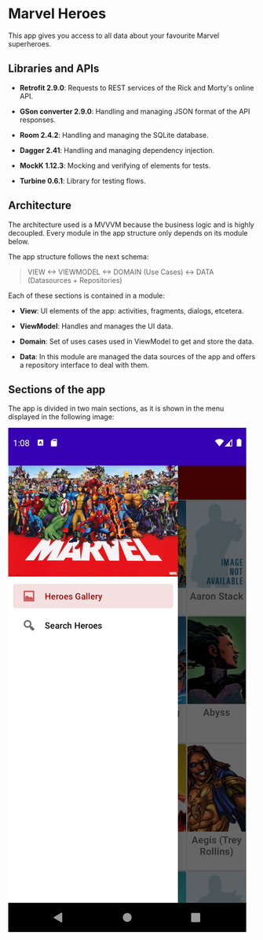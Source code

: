 # Marvel Heroes

This app gives you access to all data about your favourite Marvel superheroes.

## Libraries and APIs

- __Retrofit 2.9.0__: Requests to REST services of the Rick and Morty's online API.

- __GSon converter 2.9.0__: Handling and managing JSON format of the API responses.

- __Room 2.4.2__: Handling and managing the SQLite database.

- __Dagger 2.41__: Handling and managing dependency injection.

- __MockK 1.12.3__: Mocking and verifying of elements for tests.

- __Turbine 0.6.1__: Library for testing flows.

## Architecture

The architecture used is a MVVVM because the business logic and is highly decoupled. Every module in the app structure only depends on its module below. 

The app structure follows the next schema:

> VIEW <-> VIEWMODEL <-> DOMAIN (Use Cases) <-> DATA (Datasources + Repositories)

Each of these sections is contained in a module:

- __View__: UI elements of the app: activities, fragments, dialogs, etcetera.

- __ViewModel__: Handles and manages the UI data.

- __Domain__: Set of uses cases used in ViewModel to get and store the data.

- __Data__: In this module are managed the data sources of the app and offers a repository interface to deal with them.

## Sections of the app

The app is divided in two main sections, as it is shown in the menu displayed in the following image:

![Menu](screenshots/menu.png)
